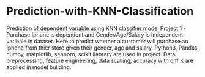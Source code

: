 # Prediction-with-KNN-Classification
Prediction of dependent variable using KNN classifier model
Project 1 - Purchase Iphone is dependent and Gender/Age/Salary is independent varibale in dataset. Here to predict whether a customer will purchase an Iphone 
from thier store given their gender, age and salary.
Python3, Pandas, numpy, matplotlib, seaborn, scikit liabrary are used in project. 
Data preprocessing, feature engineering, data scalling, accuracy with diff K are applied in model building.
